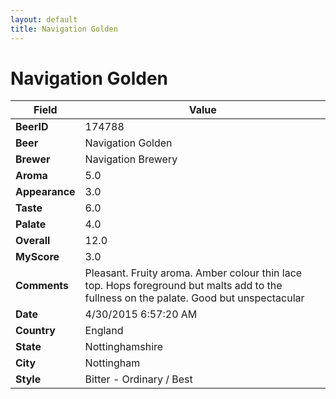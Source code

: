 ```yaml
---
layout: default
title: Navigation Golden
---
```


# Navigation Golden

| Field         | Value     |
|---------------|-----------|
| **BeerID** | 174788 |
| **Beer** | Navigation Golden |
| **Brewer** | Navigation Brewery |
| **Aroma** | 5.0 |
| **Appearance** | 3.0 |
| **Taste** | 6.0 |
| **Palate** | 4.0 |
| **Overall** | 12.0 |
| **MyScore** | 3.0 |
| **Comments** | Pleasant. Fruity aroma. Amber colour thin lace top. Hops foreground but malts add to the fullness on the palate. Good but unspectacular  |
| **Date** | 4/30/2015 6:57:20 AM |
| **Country** | England |
| **State** | Nottinghamshire |
| **City** | Nottingham |
| **Style** | Bitter - Ordinary / Best |
